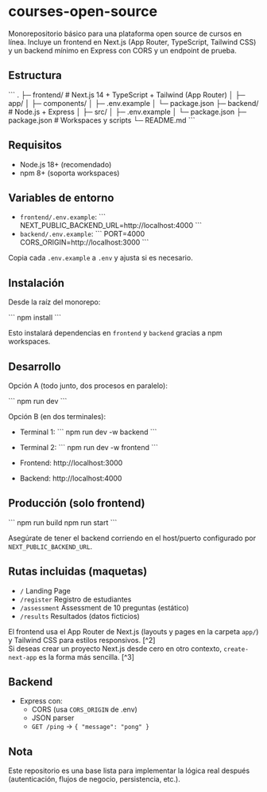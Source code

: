 # courses-open-source

Monorepositorio básico para una plataforma open source de cursos en línea. Incluye un frontend en Next.js (App Router, TypeScript, Tailwind CSS) y un backend mínimo en Express con CORS y un endpoint de prueba.

## Estructura

\`\`\`
.
├─ frontend/         # Next.js 14 + TypeScript + Tailwind (App Router)
│  ├─ app/
│  ├─ components/
│  ├─ .env.example
│  └─ package.json
├─ backend/          # Node.js + Express
│  ├─ src/
│  ├─ .env.example
│  └─ package.json
├─ package.json      # Workspaces y scripts
└─ README.md
\`\`\`

## Requisitos

- Node.js 18+ (recomendado)
- npm 8+ (soporta workspaces)

## Variables de entorno

- `frontend/.env.example`:
  \`\`\`
  NEXT_PUBLIC_BACKEND_URL=http://localhost:4000
  \`\`\`
- `backend/.env.example`:
  \`\`\`
  PORT=4000
  CORS_ORIGIN=http://localhost:3000
  \`\`\`

Copia cada `.env.example` a `.env` y ajusta si es necesario.

## Instalación

Desde la raíz del monorepo:

\`\`\`
npm install
\`\`\`

Esto instalará dependencias en `frontend` y `backend` gracias a npm workspaces.

## Desarrollo

Opción A (todo junto, dos procesos en paralelo):

\`\`\`
npm run dev
\`\`\`

Opción B (en dos terminales):

- Terminal 1:
  \`\`\`
  npm run dev -w backend
  \`\`\`
- Terminal 2:
  \`\`\`
  npm run dev -w frontend
  \`\`\`

- Frontend: http://localhost:3000
- Backend: http://localhost:4000

## Producción (solo frontend)

\`\`\`
npm run build
npm run start
\`\`\`

Asegúrate de tener el backend corriendo en el host/puerto configurado por `NEXT_PUBLIC_BACKEND_URL`.

## Rutas incluidas (maquetas)

- `/` Landing Page
- `/register` Registro de estudiantes
- `/assessment` Assessment de 10 preguntas (estático)
- `/results` Resultados (datos ficticios)

El frontend usa el App Router de Next.js (layouts y pages en la carpeta `app/`) y Tailwind CSS para estilos responsivos. [^2]  
Si deseas crear un proyecto Next.js desde cero en otro contexto, `create-next-app` es la forma más sencilla. [^3]

## Backend

- Express con:
  - CORS (usa `CORS_ORIGIN` de .env)
  - JSON parser
  - `GET /ping` → `{ "message": "pong" }`

## Nota

Este repositorio es una base lista para implementar la lógica real después (autenticación, flujos de negocio, persistencia, etc.).
